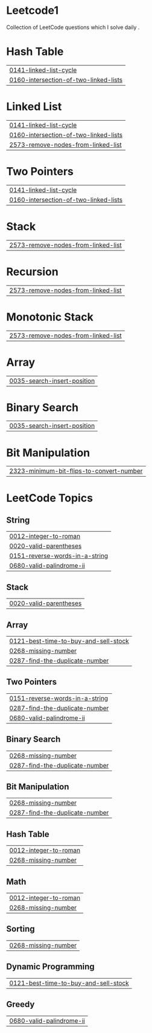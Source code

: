 # Leetcode1
Collection of LeetCode questions which I solve daily .


# Hash Table
|  |
| ------- |
| [0141-linked-list-cycle](https://github.com/Adarshrajput122/Leetcode1/tree/master/0141-linked-list-cycle) |
| [0160-intersection-of-two-linked-lists](https://github.com/Adarshrajput122/Leetcode1/tree/master/0160-intersection-of-two-linked-lists) |
# Linked List
|  |
| ------- |
| [0141-linked-list-cycle](https://github.com/Adarshrajput122/Leetcode1/tree/master/0141-linked-list-cycle) |
| [0160-intersection-of-two-linked-lists](https://github.com/Adarshrajput122/Leetcode1/tree/master/0160-intersection-of-two-linked-lists) |
| [2573-remove-nodes-from-linked-list](https://github.com/Adarshrajput122/Leetcode1/tree/master/2573-remove-nodes-from-linked-list) |
# Two Pointers
|  |
| ------- |
| [0141-linked-list-cycle](https://github.com/Adarshrajput122/Leetcode1/tree/master/0141-linked-list-cycle) |
| [0160-intersection-of-two-linked-lists](https://github.com/Adarshrajput122/Leetcode1/tree/master/0160-intersection-of-two-linked-lists) |
# Stack
|  |
| ------- |
| [2573-remove-nodes-from-linked-list](https://github.com/Adarshrajput122/Leetcode1/tree/master/2573-remove-nodes-from-linked-list) |
# Recursion
|  |
| ------- |
| [2573-remove-nodes-from-linked-list](https://github.com/Adarshrajput122/Leetcode1/tree/master/2573-remove-nodes-from-linked-list) |
# Monotonic Stack
|  |
| ------- |
| [2573-remove-nodes-from-linked-list](https://github.com/Adarshrajput122/Leetcode1/tree/master/2573-remove-nodes-from-linked-list) |
# Array
|  |
| ------- |
| [0035-search-insert-position](https://github.com/Adarshrajput122/Leetcode1/tree/master/0035-search-insert-position) |
# Binary Search
|  |
| ------- |
| [0035-search-insert-position](https://github.com/Adarshrajput122/Leetcode1/tree/master/0035-search-insert-position) |
# Bit Manipulation
|  |
| ------- |
| [2323-minimum-bit-flips-to-convert-number](https://github.com/Adarshrajput122/Leetcode1/tree/master/2323-minimum-bit-flips-to-convert-number) |
<!---LeetCode Topics Start-->
# LeetCode Topics
## String
|  |
| ------- |
| [0012-integer-to-roman](https://github.com/Adarshrajput122/Leetcode1/tree/master/0012-integer-to-roman) |
| [0020-valid-parentheses](https://github.com/Adarshrajput122/Leetcode1/tree/master/0020-valid-parentheses) |
| [0151-reverse-words-in-a-string](https://github.com/Adarshrajput122/Leetcode1/tree/master/0151-reverse-words-in-a-string) |
| [0680-valid-palindrome-ii](https://github.com/Adarshrajput122/Leetcode1/tree/master/0680-valid-palindrome-ii) |
## Stack
|  |
| ------- |
| [0020-valid-parentheses](https://github.com/Adarshrajput122/Leetcode1/tree/master/0020-valid-parentheses) |
## Array
|  |
| ------- |
| [0121-best-time-to-buy-and-sell-stock](https://github.com/Adarshrajput122/Leetcode1/tree/master/0121-best-time-to-buy-and-sell-stock) |
| [0268-missing-number](https://github.com/Adarshrajput122/Leetcode1/tree/master/0268-missing-number) |
| [0287-find-the-duplicate-number](https://github.com/Adarshrajput122/Leetcode1/tree/master/0287-find-the-duplicate-number) |
## Two Pointers
|  |
| ------- |
| [0151-reverse-words-in-a-string](https://github.com/Adarshrajput122/Leetcode1/tree/master/0151-reverse-words-in-a-string) |
| [0287-find-the-duplicate-number](https://github.com/Adarshrajput122/Leetcode1/tree/master/0287-find-the-duplicate-number) |
| [0680-valid-palindrome-ii](https://github.com/Adarshrajput122/Leetcode1/tree/master/0680-valid-palindrome-ii) |
## Binary Search
|  |
| ------- |
| [0268-missing-number](https://github.com/Adarshrajput122/Leetcode1/tree/master/0268-missing-number) |
| [0287-find-the-duplicate-number](https://github.com/Adarshrajput122/Leetcode1/tree/master/0287-find-the-duplicate-number) |
## Bit Manipulation
|  |
| ------- |
| [0268-missing-number](https://github.com/Adarshrajput122/Leetcode1/tree/master/0268-missing-number) |
| [0287-find-the-duplicate-number](https://github.com/Adarshrajput122/Leetcode1/tree/master/0287-find-the-duplicate-number) |
## Hash Table
|  |
| ------- |
| [0012-integer-to-roman](https://github.com/Adarshrajput122/Leetcode1/tree/master/0012-integer-to-roman) |
| [0268-missing-number](https://github.com/Adarshrajput122/Leetcode1/tree/master/0268-missing-number) |
## Math
|  |
| ------- |
| [0012-integer-to-roman](https://github.com/Adarshrajput122/Leetcode1/tree/master/0012-integer-to-roman) |
| [0268-missing-number](https://github.com/Adarshrajput122/Leetcode1/tree/master/0268-missing-number) |
## Sorting
|  |
| ------- |
| [0268-missing-number](https://github.com/Adarshrajput122/Leetcode1/tree/master/0268-missing-number) |
## Dynamic Programming
|  |
| ------- |
| [0121-best-time-to-buy-and-sell-stock](https://github.com/Adarshrajput122/Leetcode1/tree/master/0121-best-time-to-buy-and-sell-stock) |
## Greedy
|  |
| ------- |
| [0680-valid-palindrome-ii](https://github.com/Adarshrajput122/Leetcode1/tree/master/0680-valid-palindrome-ii) |
<!---LeetCode Topics End-->